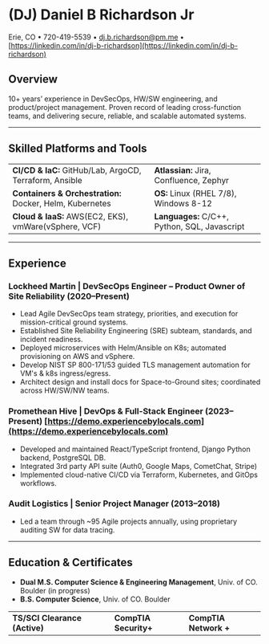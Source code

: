 # (DJ) Daniel B Richardson Jr

Erie, CO • 720-419-5539 • [dj.b.richardson@pm.me](mailto:dj.b.richardson@pm.me) • [https://linkedin.com/in/dj-b-richardson](https://linkedin.com/in/dj-b-richardson)

## Overview

10+ years’ experience in DevSecOps, HW/SW engineering, and product/project management. Proven record of leading cross-function teams, and delivering secure, reliable, and scalable automated systems.

---

## Skilled Platforms and Tools

|                                  |                  |
|------------------------------------------------------|---------------------------------------|
| **CI/CD & IaC:** GitHub/Lab, ArgoCD, Terraform, Ansible  | **Atlassian:** Jira, Confluence, Zephyr      |
| **Containers & Orchestration:** Docker, Helm, Kubernetes | **OS:** Linux (RHEL 7/8), Windows 8-12|
| **Cloud & IaaS:** AWS(EC2, EKS), vmWare(vSphere, VCF)  | **Languages:** C/C++, Python, SQL, Javascript          |

---

## Experience

### Lockheed Martin | DevSecOps Engineer – Product Owner of Site Reliability (2020–Present)

- Lead Agile DevSecOps team strategy, priorities, and execution for mission-critical ground systems.  
- Established Site Reliability Engineering (SRE) subteam, standards, and incident readiness.  
- Deployed microservices with Helm/Ansible on K8s; automated provisioning on AWS and vSphere.  
- Develop NIST SP 800-171/53 guided TLS management automation for VM's & k8s ingress/egress.
- Architect design and install docs for Space-to-Ground sites; coordinated across HW/SW/NW teams.

### Promethean Hive | DevOps & Full-Stack Engineer (2023–Present) [https://demo.experiencebylocals.com](https://demo.experiencebylocals.com)

- Developed and maintained React/TypeScript frontend, Django Python backend, PostgreSQL DB.  
- Integrated 3rd party API suite (Auth0, Google Maps, CometChat, Stripe)
- Implemented cloud-native CI/CD via Terraform, Kubernetes, and GitOps workflows.  

### Audit Logistics | Senior Project Manager (2013–2018)

- Led a team through ~95 Agile projects annually, using proprietary auditing SW for data tracing.

---

## Education & Certificates

- **Dual M.S. Computer Science & Engineering Management**, Univ. of CO. Boulder (in progress)
- **B.S. Computer Science**, Univ. of CO. Boulder

| | | | |
|-|-|-|-|
|**TS/SCI Clearance (Active)**|  |**CompTIA Security+** | **CompTIA Network +** |

